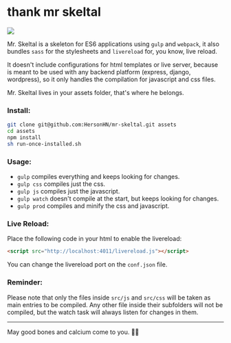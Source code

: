 thank mr skeltal
================

![](https://i.imgur.com/hoDrij8.gif)

Mr. Skeltal is a skeleton for ES6 applications using `gulp` and `webpack`, it also bundles `sass` for the stylesheets and `livereload` for, you know, live reload.

It doesn't include configurations for html templates or live server, because is meant to be used with any backend platform (express, django, wordpress), so it only handles the compilation for javascript and css files.

Mr. Skeltal lives in your assets folder, that's where he belongs.


### Install:

```bash
git clone git@github.com:HersonHN/mr-skeltal.git assets
cd assets
npm install
sh run-once-installed.sh
```


### Usage:

- `gulp` compiles everything and keeps looking for changes.
- `gulp css` compiles just the css.
- `gulp js` compiles just the javascript.
- `gulp watch` doesn't compile at the start, but keeps looking for changes.
- `gulp prod` compiles and minify the css and javascript.


### Live Reload:

Place the following code in your html to enable the livereload:
```html
<script src="http://localhost:4011/livereload.js"></script>
```

You can change the livereload port on the `conf.json` file.


### Reminder:

Please note that only the files inside `src/js` and `src/css` will be taken as main entries to be compiled. Any other file inside their subfolders will not be compiled, but the watch task will always listen for changes in them.


- - -

May good bones and calcium come to you. 🎺💀
